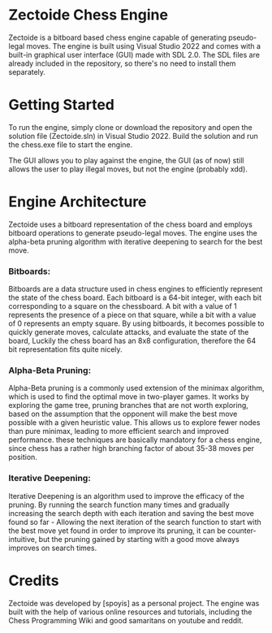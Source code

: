 # Zectoide Chess Engine
Zectoide is a bitboard based chess engine capable of generating pseudo-legal moves. The engine is built using Visual Studio 2022 and comes with a built-in graphical user interface (GUI) made with SDL 2.0. The SDL files are already included in the repository, so there's no need to install them separately.

# Getting Started
To run the engine, simply clone or download the repository and open the solution file (Zectoide.sln) in Visual Studio 2022. Build the solution and run the chess.exe file to start the engine.

The GUI allows you to play against the engine, the GUI (as of now) still allows the user to play illegal moves, but not the engine (probably xdd).

# Engine Architecture
Zectoide uses a bitboard representation of the chess board and employs bitboard operations to generate pseudo-legal moves. The engine uses the alpha-beta pruning algorithm with iterative deepening to search for the best move.

### Bitboards:
Bitboards are a data structure used in chess engines to efficiently represent the state of the chess board. Each bitboard is a 64-bit integer, with each bit corresponding to a square on the chessboard. A bit with a value of 1 represents the presence of a piece on that square, while a bit with a value of 0 represents an empty square. By using bitboards, it becomes possible to quickly generate moves, calculate attacks, and evaluate the state of the board, Luckily the chess board has an 8x8 configuration, therefore the 64 bit representation fits quite nicely.

### Alpha-Beta Pruning:
Alpha-Beta pruning is a commonly used extension of the minimax algorithm, which is used to find the optimal move in two-player games. It works by exploring the game tree, pruning branches that are not worth exploring, based on the assumption that the opponent will make the best move possible with a given heuristic value. This allows us to explore fewer nodes than pure minimax, leading to more efficient search and improved performance. these techniques are basically mandatory for a chess engine, since chess has a rather high branching factor of about 35-38 moves per position.

### Iterative Deepening:
Iterative Deepening is an algorithm used to improve the efficacy of the pruning. By running the search function many times and gradually increasing the search depth with each iteration and saving the best move found so far - Allowing the next iteration of the search function to start with the best move yet found in order to improve its pruning, it can be counter-intuitive, but the pruning gained by starting with a good move always improves on search times.

# Credits
Zectoide was developed by [spoyis] as a personal project. The engine was built with the help of various online resources and tutorials, including the Chess Programming Wiki and good samaritans on youtube and reddit.
